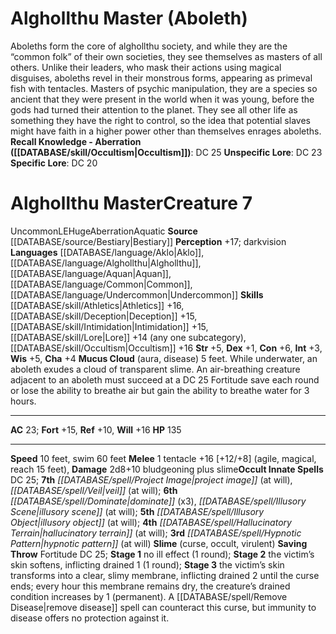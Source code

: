 ﻿---
ac: '30'
alignment: N
all_resistance: null
burrow_speed: null
charisma: '+3'
climb_speed: null
constitution: '+5'
creature_ability:
- Drain Magic
- Frenzied Beaks
- Grieving Aura
- See Magic
- Soul Cage
creature_family: '[[DATABASE/monsterfamily/Psychopomp|Psychopomp]]'
description: 'Algeas protect (and sometimes retrieve) souls at risk of being claimed
  by other entities, particularly spellcasters who dabbled with otherworldly forces
  but never officially pledged their souls.<br/><br/><b><u>Recall Knowledge - Monitor</u>
  ( [[DATABASE/skill/Religion|Religion]] )</b>: DC 28<br/><b><u>Unspecific Lore</u></b>:
  DC 26<br/><b><u>Specific Lore</u></b>: DC 23'
dexterity: '+7'
element: null
fly_speed: '40'
fortitude: '+18'
hardness: null
hp: '144'
id: '1420'
immunity:
- '[[DATABASE/trait/Death|death]] effects'
- '[[DATABASE/trait/Disease|disease]]'
- precision
- '[[DATABASE/monsterability/Swarm Mind|swarm mind]]'
intelligence: '+2'
land_speed: '15'
language:
- '[[DATABASE/language/Abyssal|Abyssal]]'
- '[[DATABASE/language/Aklo|Aklo]]'
- '[[DATABASE/language/Celestial|Celestial]]'
- '[[DATABASE/language/Infernal|Infernal]]'
- '[[DATABASE/language/Requian|Requian]]'
level: '11'
max_speed: '40'
name: Algea
perception: '+22'
rarity: Common
reflex: '+24'
resistance:
- bludgeoning 10
- '[[DATABASE/trait/Negative|negative]] 10'
- piercing 10
- '[[DATABASE/trait/Poison|poison]] 10'
- slashing 5
rus_type_level: null
school: null
sense:
- '[[DATABASE/monsterability/Darkvision|darkvision]]'
- '[[DATABASE/monsterability/Lifesense|lifesense]] 60 feet'
- see magic
size: Large
skill:
- '[[DATABASE/skill/Acrobatics|Acrobatics]] +22'
- '[[DATABASE/skill/Lore|Boneyard Lore]] +21'
- '[[DATABASE/skill/Occultism|Occultism]] +21'
- '[[DATABASE/skill/Religion|Religion]] +20'
- '[[DATABASE/skill/Stealth|Stealth]] +22'
source: '[[DATABASE/source/Malevolence|Malevolence]]'
speed:
- 15 feet
- fly 40 feet
spell:
- '[[DATABASE/spell/Confusion|Confusion]]'
- '[[DATABASE/spell/Invisibility|Invisibility]]'
- '[[DATABASE/spell/Plane Shift|Plane Shift]]'
- '[[DATABASE/spell/Talking Corpse|Talking Corpse]]'
strength: '-1'
strength_req: '-1'
strongest_save:
- Reflex
swim_speed: null
trait:
- '[[DATABASE/trait/Monitor|Monitor]]'
- '[[DATABASE/trait/Psychopomp|Psychopomp]]'
- '[[DATABASE/trait/Swarm|Swarm]]'
type: Creature
vision: Darkvision
weakest_save:
- Fortitude
weakness:
- area damage 5
- '[[DATABASE/trait/Splash|splash]] damage 5'
will: '+22'
wisdom: '+5'

---
# Alghollthu Master (Aboleth)

Aboleths form the core of alghollthu society, and while they are the “common folk” of their own societies, they see themselves as masters of all others. Unlike their leaders, who mask their actions using magical disguises, aboleths revel in their monstrous forms, appearing as primeval fish with tentacles. Masters of psychic manipulation, they are a species so ancient that they were present in the world when it was young, before the gods had turned their attention to the planet. They see all other life as something they have the right to control, so the idea that potential slaves might have faith in a higher power other than themselves enrages aboleths.
**Recall Knowledge - Aberration ([[DATABASE/skill/Occultism|Occultism]])**: DC 25
**Unspecific Lore**: DC 23
**Specific Lore**: DC 20

# Alghollthu Master<span class="item-type">Creature 7</span>

<span class="trait-uncommon item-trait">Uncommon</span><span class="trait-alignment item-trait">LE</span><span class="trait-size item-trait">Huge</span><span class="item-trait">Aberration</span><span class="item-trait">Aquatic</span>
**Source** [[DATABASE/source/Bestiary|Bestiary]]
**Perception** +17; darkvision
**Languages** [[DATABASE/language/Aklo|Aklo]], [[DATABASE/language/Alghollthu|Alghollthu]], [[DATABASE/language/Aquan|Aquan]], [[DATABASE/language/Common|Common]], [[DATABASE/language/Undercommon|Undercommon]]
**Skills** [[DATABASE/skill/Athletics|Athletics]] +16, [[DATABASE/skill/Deception|Deception]] +15, [[DATABASE/skill/Intimidation|Intimidation]] +15, [[DATABASE/skill/Lore|Lore]] +14 (any one subcategory), [[DATABASE/skill/Occultism|Occultism]] +16
**Str** +5, **Dex** +1, **Con** +6, **Int** +3, **Wis** +5, **Cha** +4
**Mucus Cloud** (aura, disease) 5 feet. While underwater, an aboleth exudes a cloud of transparent slime. An air-breathing creature adjacent to an aboleth must succeed at a DC 25 Fortitude save each round or lose the ability to breathe air but gain the ability to breathe water for 3 hours.

---
**AC** 23; **Fort** +15, **Ref** +10, **Will** +16
**HP** 135

---
**Speed** 10 feet, swim 60 feet
<span class="in-box-ability">**Melee** <span class="action-icon">1</span> tentacle +16 [+12/+8] (agile, magical, reach 15 feet), **Damage** 2d8+10 bludgeoning plus slime</span>**Occult Innate Spells** DC 25; **7th** _[[DATABASE/spell/Project Image|project image]]_ (at will), _[[DATABASE/spell/Veil|veil]]_ (at will); **6th** _[[DATABASE/spell/Dominate|dominate]]_ (x3), _[[DATABASE/spell/Illusory Scene|illusory scene]]_ (at will); **5th** _[[DATABASE/spell/Illusory Object|illusory object]]_ (at will); **4th** _[[DATABASE/spell/Hallucinatory Terrain|hallucinatory terrain]]_ (at will); **3rd** _[[DATABASE/spell/Hypnotic Pattern|hypnotic pattern]]_ (at will)
<span class="in-box-ability">**Slime** (curse, occult, virulent) **Saving Throw** Fortitude DC 25; **Stage 1** no ill effect (1 round); **Stage 2** the victim’s skin softens, inflicting drained 1 (1 round); **Stage 3** the victim’s skin transforms into a clear, slimy membrane, inflicting drained 2 until the curse ends; every hour this membrane remains dry, the creature’s drained condition increases by 1 (permanent). A [[DATABASE/spell/Remove Disease|remove disease]] spell can counteract this curse, but immunity to disease offers no protection against it.</span>